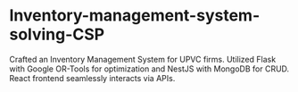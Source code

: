 # Inventory-management-system-solving-CSP
 Crafted an Inventory Management System for UPVC firms. Utilized Flask with Google OR-Tools for optimization and NestJS with MongoDB for CRUD. React frontend seamlessly interacts via APIs.

